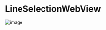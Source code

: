LineSelectionWebView
====================
![image](http://ww4.sinaimg.cn/mw690/a695acdegw1eldze7nca3g20dc0m9gmr.gif)
